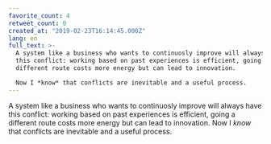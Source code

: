 ```yaml
---
favorite_count: 4
retweet_count: 0
created_at: "2019-02-23T16:14:45.000Z"
lang: en
full_text: >-
  A system like a business who wants to continuosly improve will always have
  this conflict: working based on past experiences is efficient, going a
  different route costs more energy but can lead to innovation.

  Now I *know* that conflicts are inevitable and a useful process.
---
```


A system like a business who wants to continuosly improve will always have this
conflict: working based on past experiences is efficient, going a different
route costs more energy but can lead to innovation. Now I _know_ that conflicts
are inevitable and a useful process.
